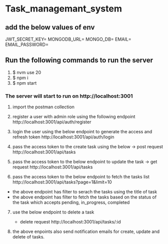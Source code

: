 # Task_managemant_system

## add the below values of env
JWT_SECRET_KEY=
MONGODB_URL=
MONGO_DB=
EMAIL=
EMAIL_PASSWORD=

## Run the following commands to run the server

1. $ nvm use 20
2. $ npm i
3. $ npm start



### The server will start to run on http://localhost:3001
1.  import the postman collection
2. register a user with admin role using the following endpoint
http://localhost:3001/api/auth/register

3. login the user using the below endpoint to generate the access and refresh token
http://localhost:3001/api/auth/login 

4. pass the access token to the create task using the below -> post request
http://localhost:3001/api/tasks

5. pass the access token to the below endpoint to update the task -> get request
http://localhost:3001/api/tasks

6. pass the access token to the below endpoint to fetch the tasks list
http://localhost:3001/api/tasks?page=1&limit=10
 
- the above endpoint has filter to serach the tasks using the title of task
- the above endpoint has filter to fetch the tasks based on the status of the task which accepts pending, in_progress, completed
7. use the below endpoint to delete a task
    - delete request
    http://localhost:3001/api/tasks/:id

8. the above enpoints also send notification emails for create, update and delete of tasks.
